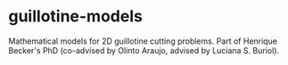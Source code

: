 # guillotine-models
Mathematical models for 2D guillotine cutting problems. Part of Henrique Becker's PhD (co-advised by Olinto Araujo, advised by Luciana S. Buriol).
